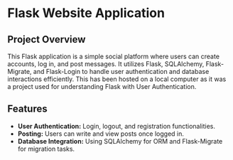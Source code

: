 # Flask Website Application

## Project Overview
This Flask application is a simple social platform where users can create accounts, log in, and post messages. It utilizes Flask, SQLAlchemy, Flask-Migrate, and Flask-Login to handle user authentication and database interactions efficiently. This has been hosted on a local computer as it was a project used for understanding Flask with User Authentication. 

## Features
- **User Authentication:** Login, logout, and registration functionalities.
- **Posting:** Users can write and view posts once logged in.
- **Database Integration:** Using SQLAlchemy for ORM and Flask-Migrate for migration tasks.

